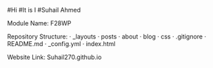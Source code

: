 #Hi
#It is I
#Suhail Ahmed

Module Name: F28WP

Repository Structure:
  · _layouts
  · posts
  · about
  · blog
  · css
  · .gitignore
  · README.md
  · _config.yml
  · index.html
  
  Website Link: Suhail270.github.io
